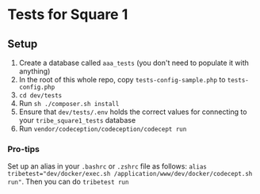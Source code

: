 # Tests for Square 1

## Setup

1. Create a database called `aaa_tests` (you don't need to populate it with anything)
1. In the root of this whole repo, copy `tests-config-sample.php` to `tests-config.php`
1. `cd dev/tests`
1. Run `sh ./composer.sh install`
1. Ensure that `dev/tests/.env` holds the correct values for connecting to your `tribe_square1_tests` database
1. Run `vendor/codeception/codeception/codecept run`

### Pro-tips

Set up an alias in your `.bashrc` or `.zshrc` file as follows: `alias tribetest="dev/docker/exec.sh /application/www/dev/docker/codecept.sh run"`. Then you can do `tribetest run`